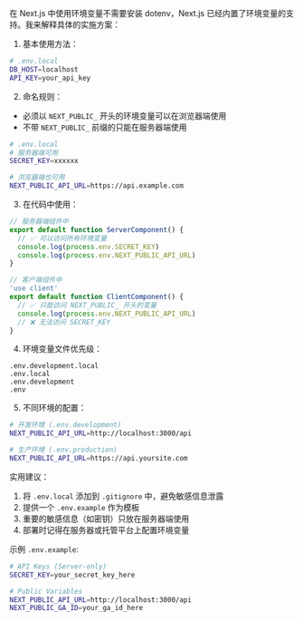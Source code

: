 在 Next.js 中使用环境变量不需要安装 dotenv，Next.js 已经内置了环境变量的支持。我来解释具体的实施方案：

1. 基本使用方法：
```bash
# .env.local
DB_HOST=localhost
API_KEY=your_api_key
```

2. 命名规则：
- 必须以 `NEXT_PUBLIC_` 开头的环境变量可以在浏览器端使用
- 不带 `NEXT_PUBLIC_` 前缀的只能在服务器端使用

```bash
# .env.local
# 服务器端可用
SECRET_KEY=xxxxxx

# 浏览器端也可用
NEXT_PUBLIC_API_URL=https://api.example.com
```

3. 在代码中使用：

```javascript
// 服务器端组件中
export default function ServerComponent() {
  // ✅ 可以访问所有环境变量
  console.log(process.env.SECRET_KEY)
  console.log(process.env.NEXT_PUBLIC_API_URL)
}

// 客户端组件中
'use client'
export default function ClientComponent() {
  // ✅ 只能访问 NEXT_PUBLIC_ 开头的变量
  console.log(process.env.NEXT_PUBLIC_API_URL)
  // ❌ 无法访问 SECRET_KEY
}
```

4. 环境变量文件优先级：
```
.env.development.local
.env.local
.env.development
.env
```

5. 不同环境的配置：
```bash
# 开发环境 (.env.development)
NEXT_PUBLIC_API_URL=http://localhost:3000/api

# 生产环境 (.env.production)
NEXT_PUBLIC_API_URL=https://api.yoursite.com
```

实用建议：
1. 将 `.env.local` 添加到 `.gitignore` 中，避免敏感信息泄露
2. 提供一个 `.env.example` 作为模板
3. 重要的敏感信息（如密钥）只放在服务器端使用
4. 部署时记得在服务器或托管平台上配置环境变量

示例 `.env.example`:
```bash
# API Keys (Server-only)
SECRET_KEY=your_secret_key_here

# Public Variables
NEXT_PUBLIC_API_URL=http://localhost:3000/api
NEXT_PUBLIC_GA_ID=your_ga_id_here
```
